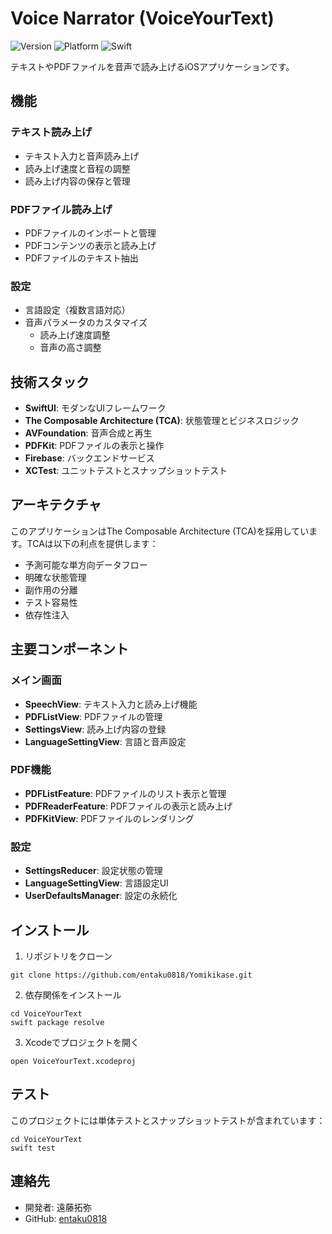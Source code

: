 # Voice Narrator (VoiceYourText)

![Version](https://img.shields.io/badge/version-0.7.1-blue)
![Platform](https://img.shields.io/badge/platform-iOS-lightgrey)
![Swift](https://img.shields.io/badge/Swift-5.9-orange)

テキストやPDFファイルを音声で読み上げるiOSアプリケーションです。

## 機能

### テキスト読み上げ
- テキスト入力と音声読み上げ
- 読み上げ速度と音程の調整
- 読み上げ内容の保存と管理

### PDFファイル読み上げ
- PDFファイルのインポートと管理
- PDFコンテンツの表示と読み上げ
- PDFファイルのテキスト抽出

### 設定
- 言語設定（複数言語対応）
- 音声パラメータのカスタマイズ
  - 読み上げ速度調整
  - 音声の高さ調整

## 技術スタック

- **SwiftUI**: モダンなUIフレームワーク
- **The Composable Architecture (TCA)**: 状態管理とビジネスロジック
- **AVFoundation**: 音声合成と再生
- **PDFKit**: PDFファイルの表示と操作
- **Firebase**: バックエンドサービス
- **XCTest**: ユニットテストとスナップショットテスト

## アーキテクチャ

このアプリケーションはThe Composable Architecture (TCA)を採用しています。TCAは以下の利点を提供します：

- 予測可能な単方向データフロー
- 明確な状態管理
- 副作用の分離
- テスト容易性
- 依存性注入

## 主要コンポーネント

### メイン画面
- **SpeechView**: テキスト入力と読み上げ機能
- **PDFListView**: PDFファイルの管理
- **SettingsView**: 読み上げ内容の登録
- **LanguageSettingView**: 言語と音声設定

### PDF機能
- **PDFListFeature**: PDFファイルのリスト表示と管理
- **PDFReaderFeature**: PDFファイルの表示と読み上げ
- **PDFKitView**: PDFファイルのレンダリング

### 設定
- **SettingsReducer**: 設定状態の管理
- **LanguageSettingView**: 言語設定UI
- **UserDefaultsManager**: 設定の永続化

## インストール

1. リポジトリをクローン
```
git clone https://github.com/entaku0818/Yomikikase.git
```

2. 依存関係をインストール
```
cd VoiceYourText
swift package resolve
```

3. Xcodeでプロジェクトを開く
```
open VoiceYourText.xcodeproj
```

## テスト

このプロジェクトには単体テストとスナップショットテストが含まれています：

```
cd VoiceYourText
swift test
```


## 連絡先

- 開発者: 遠藤拓弥
- GitHub: [entaku0818](https://github.com/entaku0818) 